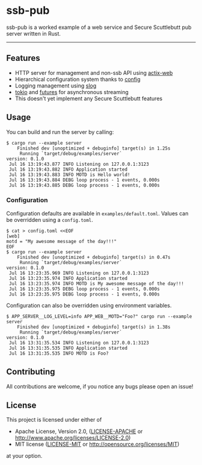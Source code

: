 # ssb-pub

ssb-pub is a worked example of a web service and Secure Scuttlebutt pub server written in Rust.

---

## Features

  * HTTP server for management and non-ssb API using [actix-web](https://github.com/actix/actix-web)
  * Hierarchical configuration system thanks to [config](https://github.com/mehcode/config-rs)
  * Logging management using [slog](https://github.com/slog-rs/slog)
  * [tokio](https://github.com/tokio-rs/tokio) and [futures](https://crates.io/crates/futures) for asynchronous streaming
  * This doesn't yet implement any Secure Scuttlebutt features

## Usage

You can build and run the server by calling:

```shell
$ cargo run --example server
    Finished dev [unoptimized + debuginfo] target(s) in 1.25s
     Running `target/debug/examples/server`
version: 0.1.0
 Jul 16 13:19:43.877 INFO Listening on 127.0.0.1:3123
 Jul 16 13:19:43.882 INFO Application started
 Jul 16 13:19:43.883 INFO MOTD is Hello world!
 Jul 16 13:19:43.884 DEBG loop process - 1 events, 0.000s
 Jul 16 13:19:43.885 DEBG loop process - 1 events, 0.000s
```

### Configuration

Configuration defaults are available in `examples/default.toml`. Values can be overridden using a `config.toml`.

```shell
$ cat > config.toml <<EOF
[web]
motd = "My awesome message of the day!!!"
EOF
$ cargo run --example server
    Finished dev [unoptimized + debuginfo] target(s) in 0.47s
     Running `target/debug/examples/server`
version: 0.1.0
 Jul 16 13:23:35.969 INFO Listening on 127.0.0.1:3123
 Jul 16 13:23:35.974 INFO Application started
 Jul 16 13:23:35.974 INFO MOTD is My awesome message of the day!!!
 Jul 16 13:23:35.975 DEBG loop process - 1 events, 0.000s
 Jul 16 13:23:35.975 DEBG loop process - 1 events, 0.000s
```

Configuration can also be overridden using environment variables.

```shell
$ APP_SERVER__LOG_LEVEL=info APP_WEB__MOTD="Foo?" cargo run --example server
    Finished dev [unoptimized + debuginfo] target(s) in 1.38s
     Running `target/debug/examples/server`
version: 0.1.0
 Jul 16 13:31:35.534 INFO Listening on 127.0.0.1:3123
 Jul 16 13:31:35.535 INFO Application started
 Jul 16 13:31:35.535 INFO MOTD is Foo?
```

## Contributing

All contributions are welcome, if you notice any bugs please open an issue!

## License

This project is licensed under either of

 * Apache License, Version 2.0, ([LICENSE-APACHE](LICENSE-APACHE) or
   http://www.apache.org/licenses/LICENSE-2.0)
 * MIT license ([LICENSE-MIT](LICENSE-MIT) or
   http://opensource.org/licenses/MIT)

at your option.
